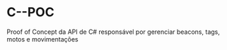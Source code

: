 # C--POC
Proof of Concept da API de C# responsável por gerenciar beacons, tags, motos e movimentações
